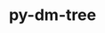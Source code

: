 ---
title: "py-dm-tree"
layout: cache
categories: [package, develop-2024-12-15]
meta: {"versions": ["0.1.7", "0.1.8"], "compilers": ["gcc@=11.4.0", "gcc@=13.2.0"], "oss": ["ubuntu22.04", "ubuntu24.04"], "platforms": ["linux"], "targets": ["aarch64", "x86_64_v3"], "stacks": ["e4s", "ml-linux-aarch64-cpu", "ml-linux-aarch64-cuda", "ml-linux-x86_64-cpu", "ml-linux-x86_64-cuda", "ml-linux-x86_64-rocm", "root"], "num_specs": 3, "num_specs_by_stack": {"root": 3, "e4s": 1, "ml-linux-aarch64-cuda": 1, "ml-linux-aarch64-cpu": 1, "ml-linux-x86_64-rocm": 1, "ml-linux-x86_64-cuda": 1, "ml-linux-x86_64-cpu": 1}}
spec_details: [{"hash": "mfbsmx3xmn3x5jocjv2xtjfcsewj4dqi", "compiler": "gcc@=11.4.0", "versions": ["0.1.7"], "os": "ubuntu22.04", "platform": "linux", "target": "x86_64_v3", "variants": ["build_system=python_pip"], "stacks": ["root", "e4s"], "size": "-", "tarball": "https://binaries.spack.io/develop-2024-12-15/build_cache/linux-ubuntu22.04-x86_64_v3/gcc-11.4.0/py-dm-tree-0.1.7/linux-ubuntu22.04-x86_64_v3-gcc-11.4.0-py-dm-tree-0.1.7-mfbsmx3xmn3x5jocjv2xtjfcsewj4dqi.spack"}, {"hash": "jtdw37gnjx4ts3r2wjpkadq75h3g23hv", "compiler": "gcc@=13.2.0", "versions": ["0.1.8"], "os": "ubuntu24.04", "platform": "linux", "target": "aarch64", "variants": ["build_system=python_pip", "patches=77dbd89"], "stacks": ["ml-linux-aarch64-cuda", "root", "ml-linux-aarch64-cpu"], "size": "-", "tarball": "https://binaries.spack.io/develop-2024-12-15/build_cache/linux-ubuntu24.04-aarch64/gcc-13.2.0/py-dm-tree-0.1.8/linux-ubuntu24.04-aarch64-gcc-13.2.0-py-dm-tree-0.1.8-jtdw37gnjx4ts3r2wjpkadq75h3g23hv.spack"}, {"hash": "5cw7mlrxmbqyh62demy5qrjdrqcevkpv", "compiler": "gcc@=13.2.0", "versions": ["0.1.8"], "os": "ubuntu24.04", "platform": "linux", "target": "x86_64_v3", "variants": ["build_system=python_pip", "patches=77dbd89"], "stacks": ["root", "ml-linux-x86_64-rocm", "ml-linux-x86_64-cuda", "ml-linux-x86_64-cpu"], "size": "-", "tarball": "https://binaries.spack.io/develop-2024-12-15/build_cache/linux-ubuntu24.04-x86_64_v3/gcc-13.2.0/py-dm-tree-0.1.8/linux-ubuntu24.04-x86_64_v3-gcc-13.2.0-py-dm-tree-0.1.8-5cw7mlrxmbqyh62demy5qrjdrqcevkpv.spack"}]
---
